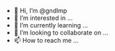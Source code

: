 - 👋 Hi, I’m @gndlmp
- 👀 I’m interested in ...
- 🌱 I’m currently learning ...
- 💞️ I’m looking to collaborate on ...
- 📫 How to reach me ...

<!---
gndlmp/gndlmp is a ✨ special ✨ repository because its `README.md` (this file) appears on your GitHub profile.
You can click the Preview link to take a look at your changes.
--->
